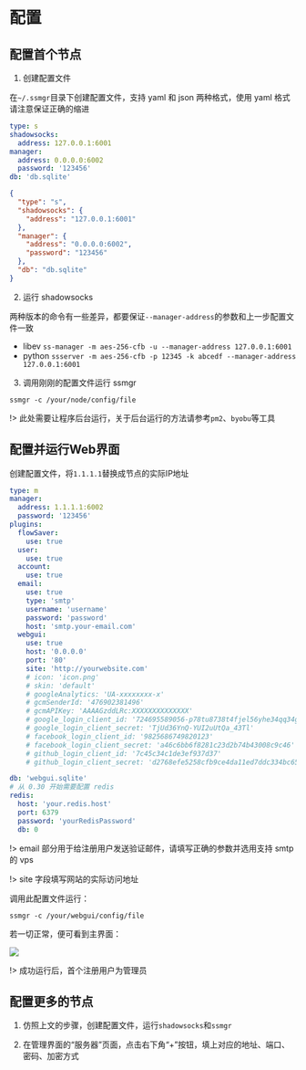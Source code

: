 # 配置

## 配置首个节点

1. 创建配置文件

  在`~/.ssmgr`目录下创建配置文件，支持 yaml 和 json 两种格式，使用 yaml 格式请注意保证正确的缩进

```yaml
type: s
shadowsocks:
  address: 127.0.0.1:6001
manager:
  address: 0.0.0.0:6002
  password: '123456'
db: 'db.sqlite'
```

```json
{
  "type": "s",
  "shadowsocks": {
    "address": "127.0.0.1:6001"
  },
  "manager": {
    "address": "0.0.0.0:6002",
    "password": "123456"
  },
  "db": "db.sqlite"
}
```

2. 运行 shadowsocks

  两种版本的命令有一些差异，都要保证`--manager-address`的参数和上一步配置文件一致

  - libev `ss-manager -m aes-256-cfb -u --manager-address 127.0.0.1:6001`
  - python `ssserver -m aes-256-cfb -p 12345 -k abcedf --manager-address 127.0.0.1:6001`


3. 调用刚刚的配置文件运行 ssmgr

  `ssmgr -c /your/node/config/file`

!> 此处需要让程序后台运行，关于后台运行的方法请参考`pm2`、`byobu`等工具

## 配置并运行Web界面

  创建配置文件，将`1.1.1.1`替换成节点的实际IP地址

```yaml
type: m
manager:
  address: 1.1.1.1:6002
  password: '123456'
plugins:
  flowSaver:
    use: true
  user:
    use: true
  account:
    use: true
  email:
    use: true
    type: 'smtp'
    username: 'username'
    password: 'password'
    host: 'smtp.your-email.com'
  webgui:
    use: true
    host: '0.0.0.0'
    port: '80'
    site: 'http://yourwebsite.com'
    # icon: 'icon.png'
    # skin: 'default'
    # googleAnalytics: 'UA-xxxxxxxx-x'
    # gcmSenderId: '476902381496'
    # gcmAPIKey: 'AAAAGzddLRc:XXXXXXXXXXXXXX'
    # google_login_client_id: '724695589056-p78tu8738t4fjel56yhe34qq34gjufsi.apps.googleusercontent.com'
    # google_login_client_secret: 'TjUd36YnQ-YUI2uUtQa_43Tl'
    # facebook_login_client_id: '9825686749820123'
    # facebook_login_client_secret: 'a46c6bb6f8281c23d2b74b43008c9c46'
    # github_login_client_id: '7c45c34c1de3ef937d37'
    # github_login_client_secret: 'd2768efe5258cfb9ce4da11ed7ddc334bc65756b'

db: 'webgui.sqlite'
# 从 0.30 开始需要配置 redis
redis:
  host: 'your.redis.host'
  port: 6379
  password: 'yourRedisPassword'
  db: 0
```

!> email 部分用于给注册用户发送验证邮件，请填写正确的参数并选用支持 smtp 的 vps

!> site 字段填写网站的实际访问地址

  调用此配置文件运行：

  `ssmgr -c /your/webgui/config/file`

  若一切正常，便可看到主界面：

![](/_media/home.png)

!> 成功运行后，首个注册用户为管理员



## 配置更多的节点

1. 仿照上文的步骤，创建配置文件，运行`shadowsocks`和`ssmgr`

2. 在管理界面的“服务器”页面，点击右下角“+”按钮，填上对应的地址、端口、密码、加密方式
